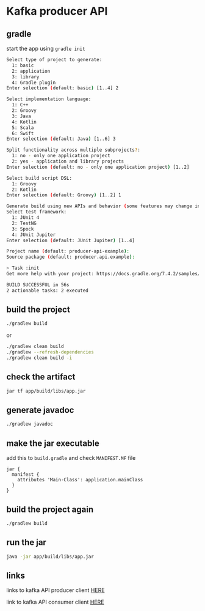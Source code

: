 # Kafka producer API

## gradle

start the app using `gradle init`

```sh
Select type of project to generate:
  1: basic
  2: application
  3: library
  4: Gradle plugin
Enter selection (default: basic) [1..4] 2

Select implementation language:
  1: C++
  2: Groovy
  3: Java
  4: Kotlin
  5: Scala
  6: Swift
Enter selection (default: Java) [1..6] 3

Split functionality across multiple subprojects?:
  1: no - only one application project
  2: yes - application and library projects
Enter selection (default: no - only one application project) [1..2] 

Select build script DSL:
  1: Groovy
  2: Kotlin
Enter selection (default: Groovy) [1..2] 1

Generate build using new APIs and behavior (some features may change in the next minor release)? (default: no) [yes, no] 
Select test framework:
  1: JUnit 4
  2: TestNG
  3: Spock
  4: JUnit Jupiter
Enter selection (default: JUnit Jupiter) [1..4] 

Project name (default: producer-api-example): 
Source package (default: producer.api.example): 

> Task :init
Get more help with your project: https://docs.gradle.org/7.4.2/samples/sample_building_java_applications.html

BUILD SUCCESSFUL in 56s
2 actionable tasks: 2 executed
```

## build the project

```sh
./gradlew build
```

or

```sh
./gradlew clean build
./gradlew --refresh-dependencies
./gradlew clean build -i
```

## check the artifact

```sh
jar tf app/build/libs/app.jar
```

## generate javadoc

```sh
./gradlew javadoc
```

## make the jar executable

add this to `build.gradle` and check `MANIFEST.MF` file

```config
jar {
  manifest {
    attributes 'Main-Class': application.mainClass
  }
}
```

## build the project again

```sh
./gradlew build
```

## run the jar

```sh
java -jar app/build/libs/app.jar
```

## links

links to kafka API producer client [HERE](https://kafka.apache.org/34/javadoc/org/apache/kafka/clients/producer/KafkaProducer.html)

link to kafka API consumer client [HERE](https://kafka.apache.org/34/javadoc/org/apache/kafka/clients/consumer/KafkaConsumer.html)

